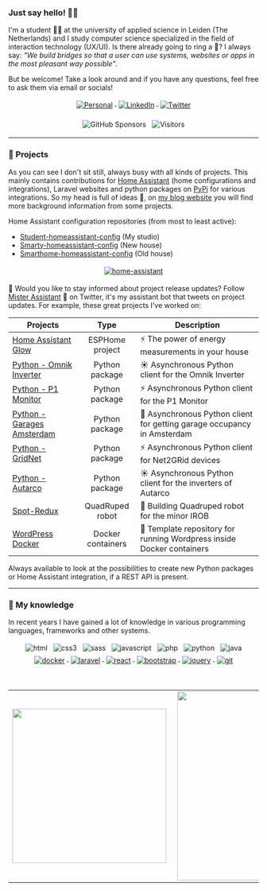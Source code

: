 ### Just say hello! 🤙🏻

I'm a student 👨‍🎓 at the university of applied science in Leiden (The Netherlands) and I study computer science specialized in the field of interaction technology (UX/UI). Is there already going to ring a 🔔? I always say: _"We build bridges so that a user can use systems, websites or apps in the most pleasant way possible"_.

But be welcome! Take a look around and if you have any questions, feel free to ask them via email or socials!

<p align="center">
    <a href="https://student-techlife.com">
        <img src="https://raw.githubusercontent.com/MikeCodesDotNET/MikeCodesDotNET/a8abbf37441f3253f74ea255a47f289208d7568c/Resources/personalBlog.svg" alt="Personal" style="vertical-align:top; margin:4px">
    </a>
    <a href="https://www.linkedin.com/in/klaasschoute">
        <img src="https://raw.githubusercontent.com/klaasnicolaas/ColoredBadges/master/svg/social/linkedin.svg" alt="LinkedIn" style="vertical-align:top; margin:4px">
    </a>
    <a href="https://twitter.com/klaasnicolaas">
        <img src="https://raw.githubusercontent.com/klaasnicolaas/ColoredBadges/master/svg/social/twitter.svg" alt="Twitter" style="vertical-align:top; margin:4px">
    </a>
</p>
<p align="center">
    <img alt="GitHub Sponsors" src="https://img.shields.io/github/sponsors/klaasnicolaas" style="vertical-align:top; margin:4px">
    <img alt="Visitors" src="https://visitor-badge.glitch.me/badge?page_id=klaasnicolaas.visitor-badge&left_text=My%20Page%20Visitors" style="vertical-align:top; margin:4px">
</p>

---
### 🚀 Projects

As you can see I don't sit still, always busy with all kinds of projects. This mainly contains contributions for [Home Assistant][home-assistant] (home configurations and integrations), Laravel websites and python packages on [PyPi][pypi] for various integrations. So my head is full of ideas 🤯, on [my blog website][website] you will find more background information from some projects.

Home Assistant configuration repositories (from most to least active):

- [Student-homeassistant-config][student-config] (My studio)
- [Smarty-homeassistant-config][smarty-config] (New house)
- [Smarthome-homeassistant-config][smarthome-config] (Old house)

<p align="center">
    <a href="https://www.home-assistant.io">
        <img src="https://raw.githubusercontent.com/klaasnicolaas/ColoredBadges/prod/svg/dev/tools/home_assistant_blue.svg" alt="home-assistant" style="vertical-align:top; margin:4px">
    </a>
</p>

📯 Would you like to stay informed about project release updates? Follow [Mister Assistant][mister-assistant] 🤖 on Twitter, it's my assistant bot that tweets on project updates. For example, these great projects I've worked on:

| Projects | Type | Description |
|---|:---:|---|
| [Home Assistant Glow](https://github.com/klaasnicolaas/home-assistant-glow) | ESPHome project | ⚡ The power of energy measurements in your house |
| [Python - Omnik Inverter](https://github.com/klaasnicolaas/python-omnikinverter) | Python package | ☀️ Asynchronous Python client for the Omnik Inverter |
| [Python - P1 Monitor](https://github.com/klaasnicolaas/python-p1monitor) | Python package | ⚡ Asynchronous Python client for the P1 Monitor |
| [Python - Garages Amsterdam](https://github.com/klaasnicolaas/python-garages-amsterdam) | Python package | 🚗 Asynchronous Python client for getting garage occupancy in Amsterdam |
| [Python - GridNet](https://github.com/klaasnicolaas/python-gridnet) | Python package | ⚡ Asynchronous Python client for Net2GRid devices |
| [Python - Autarco](https://github.com/klaasnicolaas/python-autarco) | Python package | ☀️ Asynchronous Python client for the inverters of Autarco |
| [Spot-Redux](https://github.com/klaasnicolaas/Spot-Redux) | QuadRuped robot | 🤖 Building Quadruped robot for the minor IROB |
| [WordPress Docker](https://github.com/klaasnicolaas/wordpress-docker) | Docker containers | 🐋 Template repository for running Wordpress inside Docker containers |

Always available to look at the possibilities to create new Python packages or Home Assistant integration, if a REST API is present.

<!-- #### 🔨 Hacktoberfest 2021

October is THE month to contribute to an open source project, the following repositories of mine are participating in Hacktoberfest 2021:

- [Home Assistant Glow](https://github.com/klaasnicolaas/home-assistant-glow)
- [Python - Omnik Inverter](https://github.com/klaasnicolaas/python-omnikinverter)
- [Python - P1 Monitor](https://github.com/klaasnicolaas/python-p1monitor)
- [Garages Amsterdam](https://github.com/klaasnicolaas/garages_amsterdam) -->

---

### 🌠 My knowledge

In recent years I have gained a lot of knowledge in various programming languages, frameworks and other systems.

<p align="center">
    <img src="https://raw.githubusercontent.com/klaasnicolaas/ColoredBadges/master/svg/dev/languages/html.svg" alt="html" style="vertical-align:top; margin:4px">
    <img src="https://raw.githubusercontent.com/klaasnicolaas/ColoredBadges/master/svg/dev/languages/css3.svg" alt="css3" style="vertical-align:top; margin:4px">
    <img src="https://raw.githubusercontent.com/klaasnicolaas/ColoredBadges/master/svg/dev/languages/sass.svg" alt="sass" style="vertical-align:top; margin:4px">
    <img src="https://raw.githubusercontent.com/klaasnicolaas/ColoredBadges/master/svg/dev/languages/js.svg" alt="javascript" style="vertical-align:top; margin:4px">
    <img src="https://raw.githubusercontent.com/klaasnicolaas/ColoredBadges/master/svg/dev/languages/php.svg" alt="php" style="vertical-align:top; margin:4px">
    <img src="https://raw.githubusercontent.com/klaasnicolaas/ColoredBadges/master/svg/dev/languages/python.svg" alt="python" style="vertical-align:top; margin:4px">
    <img src="https://raw.githubusercontent.com/klaasnicolaas/ColoredBadges/master/svg/dev/languages/java.svg" alt="java" style="vertical-align:top; margin:4px">
    <a href="https://www.docker.com">
        <img src="https://raw.githubusercontent.com/klaasnicolaas/ColoredBadges/master/svg/dev/tools/docker.svg" alt="docker" style="vertical-align:top; margin:4px">
    </a>
    <a href="https://laravel.com">
        <img src="https://raw.githubusercontent.com/klaasnicolaas/ColoredBadges/master/svg/dev/frameworks/laravel.svg" alt="laravel" style="vertical-align:top; margin:4px">
    </a>
    <a href="https://reactjs.org">
        <img src="https://raw.githubusercontent.com/klaasnicolaas/ColoredBadges/master/svg/dev/frameworks/react.svg" alt="react" style="vertical-align:top; margin:4px">
    </a>
    <a href="https://getbootstrap.com">
        <img src="https://raw.githubusercontent.com/klaasnicolaas/ColoredBadges/master/svg/dev/frameworks/bootstrap.svg" alt="bootstrap" style="vertical-align:top; margin:4px">
    </a>
    <a href="https://jquery.com">
        <img src="https://raw.githubusercontent.com/klaasnicolaas/ColoredBadges/master/svg/dev/frameworks/jquery.svg" alt="jquery" style="vertical-align:top; margin:4px">
    </a>
    <a href="https://git-scm.com">
        <img src="https://raw.githubusercontent.com/klaasnicolaas/ColoredBadges/prod/svg/dev/tools/git.svg" alt="git" style="vertical-align:top; margin:4px">
    </a>
</p>

<br>

<table>
    <tr>
        <td><img width="310px" align="left" src="https://github-readme-stats.vercel.app/api/top-langs/?username=klaasnicolaas&hide=Ruby,Shell&layout=compact" /></td>
        <td><img align='right' src="https://github-readme-stats.vercel.app/api?username=klaasnicolaas&count_private=true&show_icons=true" width="380"></td>
    </tr>
</table>

<!-- LINKS -->
[mister-assistant]: https://twitter.com/MisterAssistant
[home-assistant]: https://www.home-assistant.io
[website]: https://student-techlife.com
[pypi]: https://pypi.org

<!-- Home Assistant configs -->
[student-config]: https://github.com/klaasnicolaas/Student-homeassistant-config
[smarty-config]: https://github.com/klaasnicolaas/smarty-homeassistant-config
[smarthome-config]: https://github.com/klaasnicolaas/Smarthome-homeassistant-config
